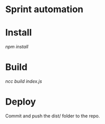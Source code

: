 # Sprint automation

# Install

_npm install_

# Build

_ncc build index.js_

# Deploy

Commit and push the dist/ folder to the repo.
